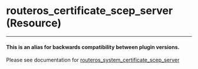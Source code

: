 # routeros_certificate_scep_server (Resource)
---

#### This is an alias for backwards compatibility between plugin versions. 
Please see documentation for [routeros_system_certificate_scep_server](system_certificate_scep_server.md)
